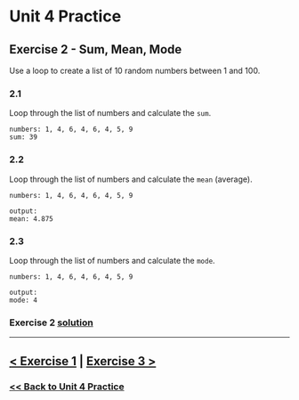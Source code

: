 # **Unit 4 Practice**

## **Exercise 2 - Sum, Mean, Mode**

Use a loop to create a list of 10 random numbers between 1 and 100.

### **2.1**

Loop through the list of numbers and calculate the `sum`.

    numbers: 1, 4, 6, 4, 6, 4, 5, 9
    sum: 39

### **2.2**

Loop through the list of numbers and calculate the `mean` (average).

    numbers: 1, 4, 6, 4, 6, 4, 5, 9

    output:
    mean: 4.875

### **2.3**

Loop through the list of numbers and calculate the `mode`.

    numbers: 1, 4, 6, 4, 6, 4, 5, 9

    output:
    mode: 4

### Exercise 2 [solution](./solutions/exercise_2_solution.md)

---

## [< Exercise 1](exercise_1.md) | [Exercise 3 >](exercise_3.md)

### [<< Back to Unit 4 Practice](/practice/unit_4/)
